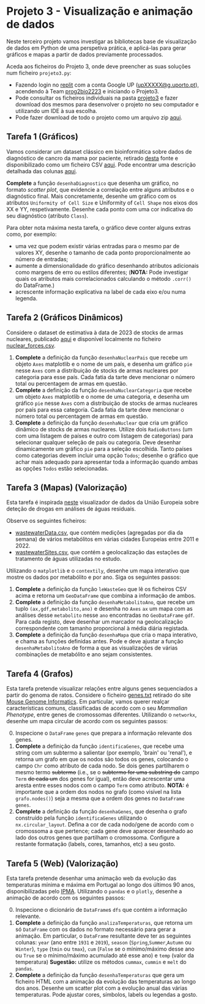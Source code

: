 
# Projeto 3 - Visualização e animação de dados

Neste terceiro projeto vamos investigar as bibliotecas base de visualização de dados em Python de uma perspetiva prática, e aplicá-las para gerar gráficos e mapas a partir de dados previamente processados.

Aceda aos ficheiros do Projeto 3, onde deve preencher as suas soluções num ficheiro `projeto3.py`:

- Fazendo login no [replit](https://replit.com/) com a conta Google UP (upXXXXX@g.uporto.pt), acendendo à Team [prog2bio2223](https://replit.com/team/prog2bio2223) e iniciando o Projeto3.
- Pode consultar os ficheiros individuais na pasta [projeto3](../scripts/projeto3) e fazer download dos mesmos para desenvolver o projeto no seu computador e utilizando um IDE à sua escolha.
- Pode fazer download de todo o projeto como um arquivo zip [aqui](https://minhaskamal.github.io/DownGit/#/home?url=https://github.com/hpacheco/progii/tree/master/scripts/projeto3).

## Tarefa 1 (Gráficos)

Vamos considerar um dataset clássico em bioinformática sobre dados de diagnóstico de cancro da mama por paciente, retirado [desta](https://archive.ics.uci.edu/ml/datasets/Breast+Cancer+Wisconsin+(Diagnostic)) fonte e disponibilizado como um ficheiro CSV [aqui](../scripts/projeto3/dados/breast_cancer.csv). Pode encontrar uma descrição detalhada das colunas [aqui](https://archive.ics.uci.edu/ml/machine-learning-databases/breast-cancer-wisconsin/breast-cancer-wisconsin.names).

**Complete** a função `desenhaDiagnostico` que desenha um gráfico, no formato *scatter plot*, que evidencie a correlação entre alguns atributos e o diagnóstico final. Mais concretamente, desenhe um gráfico com os atributos `Uniformity of Cell Size` e Uniformity of `Cell Shape` nos eixos dos XX e YY, respetivamente. Desenhe cada ponto com uma cor indicativa do seu diagnóstico (atributo `Class`).

Para obter nota máxima nesta tarefa, o gráfico deve conter alguns extras como, por exemplo:

* uma vez que podem existir várias entradas para o mesmo par de valores XY, desenhe o tamanho de cada ponto proporcionalmente ao número de entradas;
* aumente a dimensionalidade do gráfico desenhando atributos adicionais como margens de erro ou estilos diferentes; (**NOTA:** Pode investigar quais os atributos mais correlacionados calculando o método `.corr()` do DataFrame.)
* acrescente informação explicativa na label de cada eixo e/ou numa legenda.

## Tarefa 2 (Gráficos Dinâmicos) 

Considere o dataset de estimativa à data de 2023 de stocks de armas nucleares, publicado [aqui](https://fas.org/issues/nuclear-weapons/status-world-nuclear-forces/) e disponível localmente no ficheiro [nuclear_forces.csv](../scripts/projeto3/dados/nuclear_forces.csv).

1. **Complete** a definição da função `desenhaNuclearPais` que recebe um objeto `Axes` matplotlib e o nome de um país, e desenha um gráfico `pie` nesse `Axes` com a distribuição de stocks de armas nucleares por categoria para esse país. Cada fatia da tarte deve mencionar o número total ou percentagem de armas em questão.
2. **Complete** a definição da função `desenhaNuclearCategoria` que recebe um objeto `Axes` matplotlib e o nome de uma categoria, e desenha um gráfico `pie` nesse `Axes` com a distribuição de stocks de armas nucleares por país para essa categoria. Cada fatia da tarte deve mencionar o número total ou percentagem de armas em questão.
3. **Complete** a definição da função `desenhaNuclear` que cria um gráfico dinâmico de stocks de armas nucleares. Utilize dois `RadioButtons` (um com uma listagem de países e outro com listagem de categorias) para selecionar qualquer seleção de país ou categoria. Deve desenhar dinamicamente um gráfico `pie` para a seleção escolhida. Tanto países como categorias devem incluir uma opção `Todos`; desenhe o gráfico que achar mais adequado para apresentar toda a informação quando ambas as opções `Todos` estão selecionadas.

## Tarefa 3 (Mapas) (Valorização)

Esta tarefa é inspirada [neste](https://www.emcdda.europa.eu/publications/html/pods/waste-water-analysis_en#data-explorer) visualizador de dados da União Europeia sobre deteção de drogas em análises de águas residuais.

Observe os seguintes ficheiros:

* [wastewaterData.csv](../scripts/projeto3/dados/wastewaterData.csv), que contém medições (agregadas por dia da semana) de vários metabólitos em várias cidades Europeias entre 2011 e 2022.
* [wastewaterSites.csv](../scripts/projeto3/dados/wastewaterSites.csv), que contém a geolocalização das estações de tratamento de águas utilizadas no estudo. 

Utilizando o `matplotlib` e o `contextily`, desenhe um mapa interativo que mostre os dados por metabólito e por ano. Siga os seguintes passos:

1. **Complete** a definição da função `leWasteGeo` que lê os ficheiros CSV acima e retorna um `GeoDataFrame` que combina a informação de ambos.
2. **Complete** a definição da função `desenhaMetabolitoAno`, que recebe um tuplo `(ax,gdf,metabolito,ano)` e desenha no `Axes` `ax` um mapa com as análises desse `metabolito` nesse `ano` encontradas no `GeoDataFrame` `gdf`. Para cada registo, deve desenhar um marcador na geolocalização correspondente com tamanho proporcional à média diária registada.
3. **Complete** a definição da função `desenhaMapa` que cria o mapa interativo, e chama as funções definidas antes. Pode e deve ajustar a função `desenhaMetabolitoAno` de forma a que as visualizações de várias combinações de metabólito e ano sejam consistentes.

## Tarefa 4 (Grafos)

Esta tarefa pretende visualizar relações entre alguns genes sequenciados a partir do genoma de ratos. Considere o ficheiro [genes.txt](../scripts/projeto3/dados/genes.txt) retirado do site [Mouse Genome Informatics](https://www.informatics.jax.org/).
Em particular, vamos querer realçar características comuns, classificadas de acordo com o seu *Mammalian Phenotype*, entre genes de cromossomas diferentes.
Utilizando o `networkx`, desenhe um mapa circular de acordo com os seguintes passos:

0. Inspecione o `DataFrame` `genes` que prepara a informação relevante dos genes.
1. **Complete** a definição da função `identificaGenes`, que recebe uma string com um subtermo a salientar (por exemplo, 'brain' ou 'renal'), e retorna um grafo em que os nodos são todos os genes, colocando o campo `Chr` como atributo de cada nodo. Se dois genes partilharem o mesmo termo ~~subtermo~~ (i.e., se o ~~subtermo for uma substring do~~ campo `Term` ~~de cada um~~ dos genes for igual), então deve acrescentar uma aresta entre esses nodos com o campo `Term` como atributo. **NOTA:** é importante que a ordem dos nodos no grafo (como visível na lista `grafo.nodes()`) seja a mesma que a ordem dos genes no `DataFrame` `genes`.
2. **Complete** a definição da função `desenhaGenes`, que desenha o grafo construído pela função `identificaGenes` utilizando o `nx.circular_layout`. Defina a cor de cada nodo/gene de acordo com o cromossoma a que pertence; cada gene deve aparecer desenhado ao lado dos outros genes que partilham o cromossoma. Configure a restante formatação (labels, cores, tamanhos, etc) a seu gosto.

## Tarefa 5 (Web) (Valorização)

Esta tarefa pretende desenhar uma animação web da evolução das temperaturas mínima e máxima em Portugal ao longo dos últimos 90 anos, disponibilizadas pelo [IPMA](www.ipma.pt/en/oclima/series.longas/).
Utilizando o `pandas` e o `plotly`, desenhe a animação de acordo com os seguintes passos:

0. Inspecione o dicionário de `DataFrame`s `dfs` que contém a informação relevante.
1. **Complete** a definição da função `analizaTemperaturas`, que retorna um só `DataFrame` com os dados no formato necessário para gerar a animação. Em particular, o `DataFrame` resultante deve ter as seguintes colunas: `year` (ano entre `1931` e `2019`), `season` (`Spring`,`Summer`,`Autumn` ou `Winter`), `type` (`tmin` ou `tmax`), `cum` (`False` se o mínimo/máximo desse ano ou `True` se o mínimo/máximo acumulado até esse ano) e `temp` (valor da temperatura) **Sugestão:** utilize os métodos `cummax`, `cummin` e `melt` do `pandas`.
2. **Complete** a definição da função `desenhaTemperaturas` que gera um ficheiro HTML com a animação da evolução das temperaturas ao longo dos anos. Desenhe um scatter plot com a evolução anual das várias temperaturas. Pode ajustar cores, símbolos, labels ou legendas a gosto.




